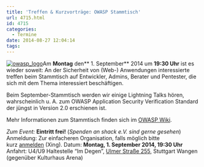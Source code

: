 ```yaml
---
title: 'Treffen & Kurzvorträge: OWASP Stammtisch'
url: 4715.html
id: 4715
categories:
  - Termine
date: 2014-08-27 12:04:14
tags:
---
```


[![owasp_logo](https://blog.shackspace.de/wp-content/uploads/2014/04/owasp_logo-150x150.png)](https://blog.shackspace.de/wp-content/uploads/2014/04/owasp_logo.png)Am **Montag** den** 1\. September** 2014 um **19:30 Uhr** ist es wieder soweit:
An der Sicherheit von (Web-) Anwendungen interessierte treffen beim Stammtisch auf Entwickler, Admins, Berater und Pentester, die sich mit dem Thema interessiert beschäftigen.

Beim September-Stammtisch werden wir einige Lightning Talks hören, wahrscheinlich u. A. zum OWASP Application Security Verification Standard der jüngst in Version 2.0 erschienen ist.

Mehr Informationen zum Stammtisch finden sich im [OWASP Wiki](https://www.owasp.org/index.php/OWASP_German_Chapter_Stammtisch_Initiative/Stuttgart).

_Zum Event:_
**Eintritt frei!** (_Spenden an shack e.V. sind gerne gesehen_)
Anmeldung: Zur einfacheren Organisation, falls möglich bitte kurz [anmelden](https://www.xing.com/events/owasp-stammtisch-stuttgart-1442500/) (Xing).
Datum: **Montag, 1\. September 2014, 19:30 Uhr**
Anfahrt: U4/U9 Haltestelle “Im Degen”, [Ulmer Straße 255](https://blog.shackspace.de/?page_id=713), Stuttgart Wangen (gegenüber Kulturhaus Arena)

&nbsp;